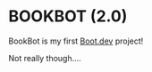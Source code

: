 # BOOKBOT (2.0)

BookBot is my first [Boot.dev](https://www.boot.dev) project!

Not really though....
